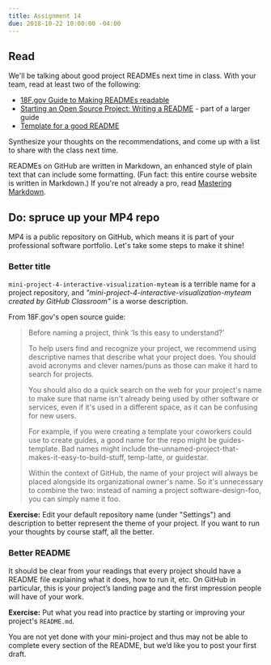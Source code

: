 ```yaml
---
title: Assignment 14
due: 2018-10-22 10:00:00 -04:00
---
```


## Read
We'll be talking about good project READMEs next time in class. With your team, read at least two of the following:
 * [18F.gov Guide to Making READMEs readable](https://github.com/18F/open-source-guide/blob/18f-pages/pages/making-readmes-readable.md)
 * [Starting an Open Source Project: Writing a README](https://opensource.guide/starting-a-project/#writing-a-readme) - part of a larger guide
 * [Template for a good README](https://gist.github.com/PurpleBooth/109311bb0361f32d87a2)

Synthesize your thoughts on the recommendations, and come up with a list to share with the class next time.


READMEs on GitHub are written in Markdown, an enhanced style of plain text that can include some formatting. 
(Fun fact: this entire course website is written in Markdown.) 
If you're not already a pro, read [Mastering Markdown](https://guides.github.com/features/mastering-markdown/).


## Do: spruce up your MP4 repo

MP4 is a public repository on GitHub, which means it is part of your professional software portfolio.
Let's take some steps to make it shine!
 
### Better title 

`mini-project-4-interactive-visualization-myteam` is a terrible name for a project repository, and 
_"mini-project-4-interactive-visualization-myteam created by GitHub Classroom"_ is a worse description.

From 18F.gov's open source guide:

> Before naming a project, think ‘Is this easy to understand?’
>
> To help users find and recognize your project, we recommend using descriptive names that describe what your project does. You should avoid acronyms and clever names/puns as those can make it hard to search for projects.
>
> You should also do a quick search on the web for your project's name to make sure that name isn't already being used by other software or services, even if it's used in a different space, as it can be confusing for new users.
>
> For example, if you were creating a template your coworkers could use to create guides, a good name for the repo might be guides-template. Bad names might include the-unnamed-project-that-makes-it-easy-to-build-stuff, temp-latte, or guidestar.
>
> Within the context of GitHub, the name of your project will always be placed alongside its organizational owner's name. So it's unnecessary to combine the two: instead of naming a project software-design-foo, you can simply name it foo.


**Exercise:** Edit your default repository name (under "Settings") and description to better represent the theme of your project. If you want to run your thoughts by course staff, all the better.


### Better README

It should be clear from your readings that every project should have a README file explaining what it does, how to run it, etc. On GitHub in particular, this is your project’s landing page and the first impression people will have of your work.

**Exercise:** Put what you read into practice by starting or improving your project's `README.md`.

You are not yet done with your mini-project and thus may not be able to complete every section of the README, but we’d like you to post your first draft.

